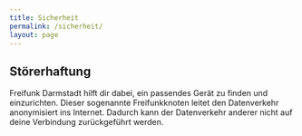 ```yaml
---
title: Sicherheit
permalink: /sicherheit/
layout: page
---
```


Störerhaftung
-------------

Freifunk Darmstadt hilft dir dabei, ein passendes Gerät zu finden und einzurichten. Dieser sogenannte Freifunkknoten leitet den Datenverkehr anonymisiert ins Internet. Dadurch kann der Datenverkehr anderer nicht auf deine Verbindung zurückgeführt werden.

